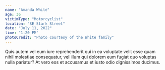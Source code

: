 ```yaml
---
name: "Amanda White"
age: 36
victimType: "Motorcyclist"
location: "SE Stark Street"
date: "July 11, 2022"
time: "1:20 PM"
photoCredit: "Photo courtesy of the White family"
---
```


Quis autem vel eum iure reprehenderit qui in ea voluptate velit esse quam nihil molestiae consequatur, vel illum qui dolorem eum fugiat quo voluptas nulla pariatur? At vero eos et accusamus et iusto odio dignissimos ducimus. 